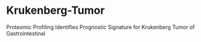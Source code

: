 # Krukenberg-Tumor
Proteomic Profiling Identifies Prognostic Signature for Krukenberg Tumor of Gastrointestinal 
